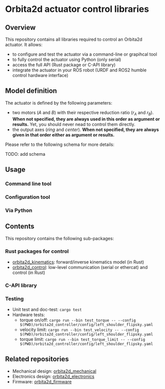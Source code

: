 # Orbita2d actuator control libraries

## Overview

This repository contains all libraries required to control an Orbita2d actuator. It allows:
* to configure and test the actuator via a command-line or grapihcal tool
* to fully control the actuator using Python (only serial)
* access the full API (Rust package or C-API library)
* integrate the actuator in your ROS robot (URDF and ROS2 humble control hardware interface)

## Model definition

The actuator is defined by the following parameters:
* two motors ($A$ and $B$) with their respective reduction ratio ($r_{A}$ and $r_{B}$). **When not specified, they are always used in this order as argument or results.** Yet, you should never nead to control them directly.
* the output axes ($ring$ and $center$). **When not specified, they are always given in that order either as argument or results.**

Please refer to the following schema for more details:

TODO: add schema

## Usage

### Command line tool
### Configuration tool
### Via Python

## Contents

This repository contains the following sub-packages:

### Rust packages for control

* [orbita2d_kinematics](orbita2d_kinematics/README.md): forward/inverse kinematics model (in Rust)
* [orbita2d_control](orbita2d_control/README.md): low-level communication (serial or ethercat) and control (in Rust)

### C-API library


### Testing

* Unit test and doc-test: `cargo test`
* Hardware tests:
  - torque on/off: `cargo run --bin test_torque -- --config $(PWD)/orbita2d_controller/config/left_shoulder_flipsky.yaml`
  - velocity limit: `cargo run --bin test_velocity -- --config $(PWD)/orbita2d_controller/config/left_shoulder_flipsky.yaml`
  - torque limit: `cargo run --bin test_torque_limit -- --config $(PWD)/orbita2d_controller/config/left_shoulder_flipsky.yaml`

## Related repositories

* Mechanical design: [orbita2d_mechanical]()
* Electronics design: [orbita2d_electronics](https://github.com/pollen-robotics/orbita2d_elec)
* Firmware: [orbita2d_firmware](https://github.com/pollen-robotics/firmware_Orbita2Dofs)
